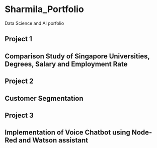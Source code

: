 # Sharmila_Portfolio
Data Science and AI porfolio

## Project 1 
## Comparison Study of Singapore Universities, Degrees, Salary and Employment Rate


## Project 2
## Customer Segmentation



## Project 3
## Implementation of Voice Chatbot using Node-Red and Watson assistant
